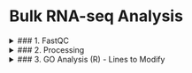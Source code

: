# Bulk RNA-seq Analysis

<details>
  <summary>### 1. FastQC</summary>

  **Installation & Execution**  
  Generic script for installing FastQC, setting up input and output paths, and running quality control on all **.fastq.gz** files in a specified directory.  

  1. Install FastQC (if not installed)  
  2. Set input and output paths  
     + Create output directory if it doesn't exist  
  3. Verify FASTQ files exist  
  4. Run FastQC on all .fastq.gz files  

  #### 1.1 Pre-processing (if needed)
  1. Install Required Programs and Libraries  
  2. Define Directory Paths for **.fastq.gz** files  
     + Create Necessary Directories  
  3. Decompress FASTQ Files  
  4. Adapter Trimming and *Quality Filtering* (**Cutadapt + Fastp**)  
  5. Deduplication with **FastUniq**  
  6. Second Quality Check with FastQC  

</details>

<details>
  <summary>### 2. Processing</summary>

  **Pipeline Steps**  

  1. Install Required Programs and Libraries (Run Once)  
     + *Verify Installations*  
     + Define Directory Paths  
     + Create Necessary Directories  
  2. **STAR** Genome Indexing (Run Once)  
     + STAR Alignment  
  3. BAM Quality Control using **SAMtools**  
     + Generate Alignment Summary (SAMtools Output)  
  4. Gene Expression Quantification using **FeatureCounts**  
  5. Add Gene Symbols to Gene Counts  

</details>

<details>
  <summary>### 3. GO Analysis (R) - Lines to Modify</summary>

  1. **Metadata file:** --- Line 68:  
  ```r
      file_path <- "/data/paula/Paula/R_studio/go_analysis/gene_counts.csv"
